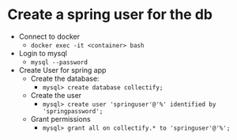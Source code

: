 # Create a spring user for the db

+ Connect to docker
    - `docker exec -it <container> bash`
+ Login to mysql
    - `mysql --password`
+ Create User for spring app
    + Create the database:
        - `mysql> create database collectify;`
    + Create the user
        + `mysql> create user 'springuser'@'%' identified by 'springpassword';`
    + Grant permissions
        + `mysql> grant all on collectify.* to 'springuser'@'%';`
